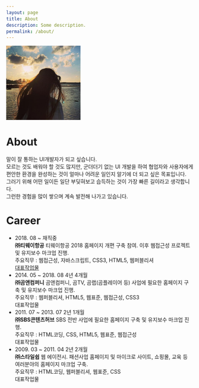 ```yaml
---
layout: page
title: About
description: Some description.
permalink: /about/
---
```


<img class="img-rounded" src="/assets/img/bg.jpg" alt="Thiago Rossener" width="200">

# About

말이 잘 통하는 UI개발자가 되고 싶습니다. <br>
모르는 것도 배워야 할 것도 많지만, 군더더기 없는 UI 개발을 하여 협업자와 사용자에게 편안한 환경을 완성하는 것이 얼마나 어려운 일인지 알기에 더 되고 싶은 목표입니다.<br>
그러기 위해 어떤 일이든 일단 부딪혀보고 습득하는 것이 가장 빠른 길이라고 생각합니다.<br>
그런한 경험을 많이 쌓으며 계속 발전해 나가고 있습니다.

# Career

<ul class="lst_career">
	<li>
		<div class="date">
			2018. 08 &#126; 재직중
		</div>
		<div class="cnt">
			<strong>㈜티웨이항공</strong>
			티웨이항공 2018 홈페이지 개편 구축 참여. 이후 웹접근성 프로젝트 및 유지보수 마크업 진행. <br>
			주요직무 : 웹접근성, 자바스크립트, CSS3, HTML5, 웹퍼블리셔<br>
			<a href="twayair2019/">대표작업물<i class="fas fa-angle-right"></i></a>
		</div>
	</li>
	<li>
		<div class="date">
			2014. 05 &#126; 2018. 08
			<span>4년 4개월</span>
		</div>
		<div class="cnt">
			<strong>㈜곰앤컴퍼니</strong>
			곰앤컴퍼니, 곰TV, 곰랩(곰플레이어 등) 사업에 필요한 홈페이지 구축 및 유지보수 마크업 진행.<br>
			주요직무 : 웹퍼블리셔, HTML5, 웹표준, 웹접근성, CSS3<br>
			대표작업물<i class="fas fa-angle-right"></i>
		</div>
	</li>
	<li>
		<div class="date">
			2011. 07 ~ 2013. 07
			<span>2년 1개월</span>
		</div>
		<div class="cnt">
			<strong>㈜SBS콘텐츠허브</strong>
			SBS 전반 사업에 필요한 홈페이지 구축 및 유지보수 마크업 진행.<br>
			주요직무 : HTML코딩, CSS, HTML5, 웹표준, 웹접근성<br>
			대표작업물<i class="fas fa-angle-right"></i>
		</div>
	</li>
	<li>
		<div class="date">
			2009. 03 ~ 2011. 04
			<span>2년 2개월</span>
		</div>
		<div class="cnt">
			<strong>㈜스타일쉽</strong>
			웹 에이전시. 패션사업 홈페이지 및 마이크로 사이트, 쇼핑몰, 교육 등 여러분야의 홈페이지 마크업 구축.<br>
			주요직무 : HTML코딩, 웹퍼블리셔, 웹표준, CSS<br>
			대표작업물<i class="fas fa-angle-right"></i>
		</div>
	</li>
</ul>